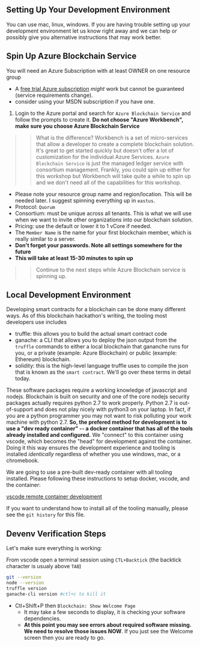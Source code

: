 ## Setting Up Your Development Environment

You can use mac, linux, windows.  If you are having trouble setting up your development environment let us know right away and we can help or possibly give you alternative instructions that may work better.  

## Spin Up Azure Blockchain Service

You will need an Azure Subscription with at least OWNER on one resource group
  * A [free trial Azure subscription](https://azure.microsoft.com/free/?ref=microsoft.com&utm_source=microsoft.com&utm_medium=docs&utm_campaign=visualstudio) _might_ work but cannot be guaranteed (service requirements change). 
  * consider using your MSDN subscription if you have one.  

1. Login to the Azure portal and search for `Azure Blockchain Service` and follow the prompts to create it.  **Do not choose "Azure Workbench", make sure you choose Azure Blockchain Service**

>> What is the difference?  Workbench is a set of micro-services that allow a developer to create a complete blockchain solution.  It's great to get started quickly but doesn't offer a lot of customization for the individual Azure Services.  `Azure Blockchain Service` is just the managed ledger service with consortium management.  Frankly, you could spin up either for this workshop but Workbench will take quite a while to spin up and we don't need all of the capabilities for this workshop.  

* Please note your resource group name and region/location.  This will be needed later.  I suggest spinning everything up in `eastus`.
* Protocol: `Quorum`
* Consortium:  must be unique across all tenants.  This is what we will use when we want to invite other organizations into our blockchain solution.  
* Pricing:  use the default or lower it to 1 vCore if needed.
* The `Member Name` is the name for your first blockchain member, which is really similar to a server.  
* **Don't forget your passwords.  Note all settings somewhere for the future**
* **This will take at least 15-30 minutes to spin up**

>> Continue to the next steps while Azure Blockchain service is spinning up.


## Local Development Environment

Developing smart contracts for a blockchain can be done many different ways.  As of this blockchain hackathon's writing, the tooling most developers use includes
* truffle:  this allows you to build the actual smart contract code
* ganache:  a CLI that allows you to deploy the json output from the `truffle` commands to either a local blockchain that gananche runs for you, or a private (example:  Azure Blockchain) or public (example:  Ethereum) blockchain. 
* solidity:  this is the high-level language truffle uses to compile the json that is known as the `smart contract`.  We'll go over these terms in detail today.  

These software packages require a working knowledge of javascript and nodejs.  Blockchain is built on security and one of the core nodejs security packages actually requires python 2.7 to work properly.  Python 2.7 is out-of-support and does not play nicely with python3 on your laptop.  In fact, if you are a python programmer you may not want to risk polluting your work machine with python 2.7.  **So, the prefered method for development is to use a "dev ready container" -- a docker container that has all of the tools already installed and configured.**  We "connect" to this container using vscode, which becomes the "head" for development against the container.  Doing it this way ensures the development experience and tooling is installed _identically_ regardless of whether you use windows, mac, or a chromebook.  

We are going to use a pre-built dev-ready container with all tooling installed.  Please following these instructions to setup docker, vscode, and the container:  

[vscode remote container development](./remote-dev/RemoteDev.md)

If you want to understand how to install all of the tooling manually, please see the `git history` for this file.  

## Devenv Verification Steps

Let's make sure everything is working:

From vscode open a terminal session using `CTL+Backtick`  (the backtick character is usualy above `TAB`)

```bash
git --version
node --version
truffle version
ganache-cli version #ctl+c to kill it
```

* Ctl+Shift+P then `Blockchain: Show Welcome Page`
  * It may take a few seconds to display, it is checking your software dependencies.  
  * **At this point you may see errors about required software missing.  We need to resolve those issues NOW**.  If you just see the Welcome screen then you are ready to go.  
